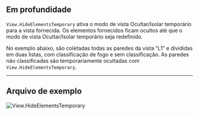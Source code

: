 ## Em profundidade
`View.HideElementsTemporary` ativa o modo de vista Ocultar/Isolar temporário para a vista fornecida. Os elementos fornecidos ficam ocultos até que o modo de vista Ocultar/Isolar temporário seja redefinido.

No exemplo abaixo, são coletadas todas as paredes da vista “L1” e divididas em duas listas, com classificação de fogo e sem classificação. As paredes não classificadas são temporariamente ocultadas com `View.HideElementsTemporary`.
___
## Arquivo de exemplo

![View.HideElementsTemporary](./Revit.Elements.Views.View.HideElementsTemporary_img.jpg)
